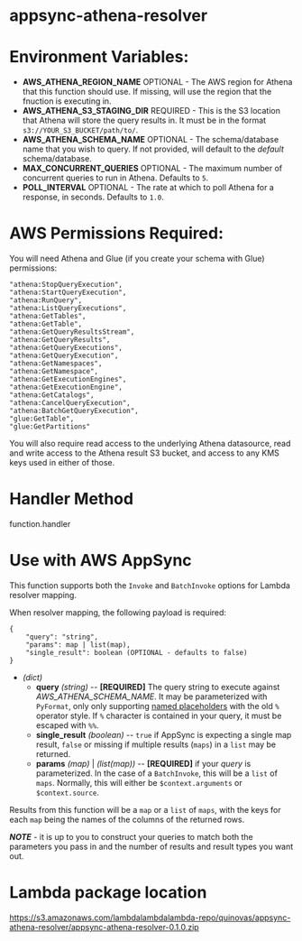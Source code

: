 # appsync-athena-resolver

# Environment Variables:
- **AWS_ATHENA_REGION_NAME** OPTIONAL - The AWS region for Athena that this function should use. If missing, will use the region that the fnuction is executing in.
- **AWS_ATHENA_S3_STAGING_DIR** REQUIRED - This is the S3 location that Athena will store the query results in. It must be in the format `s3://YOUR_S3_BUCKET/path/to/`.
- **AWS_ATHENA_SCHEMA_NAME** OPTIONAL - The schema/database name that you wish to query. If not provided, will default to the _default_ schema/database.
- **MAX_CONCURRENT_QUERIES** OPTIONAL - The maximum number of concurrent queries to run in Athena. Defaults to `5`.
- **POLL_INTERVAL** OPTIONAL - The rate at which to poll Athena for a response, in seconds. Defaults to `1.0`.

# AWS Permissions Required:
You will need Athena and Glue (if you create your schema with Glue) permissions:
```
"athena:StopQueryExecution",
"athena:StartQueryExecution",
"athena:RunQuery",
"athena:ListQueryExecutions",
"athena:GetTables",
"athena:GetTable",
"athena:GetQueryResultsStream",
"athena:GetQueryResults",
"athena:GetQueryExecutions",
"athena:GetQueryExecution",
"athena:GetNamespaces",
"athena:GetNamespace",
"athena:GetExecutionEngines",
"athena:GetExecutionEngine",
"athena:GetCatalogs",
"athena:CancelQueryExecution",
"athena:BatchGetQueryExecution",
"glue:GetTable",
"glue:GetPartitions"
```
You will also require read access to the underlying Athena datasource, read and write access to the Athena result S3 bucket, and access to any KMS keys used in either of those.
 
# Handler Method
function.handler

# Use with AWS AppSync
This function supports both the `Invoke` and `BatchInvoke` options for Lambda resolver mapping.

When resolver mapping, the following payload is required:
```
{
    "query": "string",
    "params": map | list(map),
    "single_result": boolean (OPTIONAL - defaults to false)
}
```
- _(dict)_
    - **query** _(string)_ -- 
    **[REQUIRED]** The query string to execute against _AWS_ATHENA_SCHEMA_NAME_. It may be parameterized with `PyFormat`, only only supporting [named placeholders](https://pyformat.info/#named_placeholders) with the old `%` operator style. If `%` character is contained in your query, it must be escaped with `%%`.
    - **single_result** _(boolean)_ -- 
    `true` if AppSync is expecting a single map result, `false` or missing if multiple results (`maps`) in a `list` may be returned.
    - **params** _(map)_ | _(list(map))_ -- 
    **[REQUIRED]** if your _query_ is parameterized. In the case of a `BatchInvoke`, this will be a `list` of `maps`. Normally, this will either be `$context.arguments` or `$context.source`.

Results from this function will be a `map` or a `list` of `maps`, with the keys for each `map` being the names of the columns of the returned rows.
    
_**NOTE**_ - it is up to you to construct your queries to match both the parameters you pass in and the number of results and result types you want out.

# Lambda package location
https://s3.amazonaws.com/lambdalambdalambda-repo/quinovas/appsync-athena-resolver/appsync-athena-resolver-0.1.0.zip


